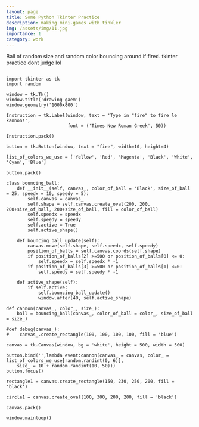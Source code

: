 ```yaml
---
layout: page
title: Some Python Tkinter Practice
description: making mini-games with tinkler
img: /assets/img/11.jpg
importance: 1
category: work
---
```


Ball of random size and random color bouncing around if fired. tkinter practice dont judge lol

<div class="row">
    <div class="col-sm mt-3 mt-md-0">
        <img class="img-fluid rounded z-depth-1" src="{{ '/assets/img/fireball.png' | relative_url }}" alt="" title="example image"/>
    </div>
</div>
<div class="caption">
   
</div>

<pre><code>import tkinter as tk
import random

window = tk.Tk()
window.title('drawing gaem')
window.geometry('1000x800')

Instruction = tk.Label(window, text = 'Type in "fire" to fire le kannon!',
                       font = ('Times New Roman Greek', 50))

Instruction.pack()

button = tk.Button(window, text = "fire", width=10, height=4)

list_of_colors_we_use = ['Yellow', 'Red', 'Magenta', 'Black', 'White', 'Cyan', 'Blue']

button.pack()

class bouncing_ball:
    def __init__(self, canvas_, color_of_ball = 'Black', size_of_ball = 25, speedx = 10, speedy = 5):
        self.canvas = canvas_
        self.shape = self.canvas.create_oval(200, 200, 200+size_of_ball, 200+size_of_ball, fill = color_of_ball)
        self.speedx = speedx
        self.speedy = speedy
        self.active = True
        self.active_shape()

    def bouncing_ball_update(self):
        canvas.move(self.shape, self.speedx, self.speedy)
        position_of_balls = self.canvas.coords(self.shape)
        if position_of_balls[2] >=500 or position_of_balls[0] <= 0:
            self.speedx = self.speedx * -1
        if position_of_balls[3] >=500 or position_of_balls[1] <=0:
            self.speedy = self.speedy * -1
        
    def active_shape(self):
        if self.active:
            self.bouncing_ball_update()
            window.after(40, self.active_shape)

def cannon(canvas_, color_, size_):
    ball = bouncing_ball(canvas_, color_of_ball = color_, size_of_ball = size_)

#def debug(canvas_):
#    canvas_.create_rectangle(100, 100, 100, 100, fill = 'blue')

canvas = tk.Canvas(window, bg = 'white', height = 500, width = 500)

button.bind('<Button-1>',lambda event:cannon(canvas_ = canvas, color_ = list_of_colors_we_use[random.randint(0, 6)], 
    size_ = 10 + random.randint(10, 50)))
button.focus()

rectangle1 = canvas.create_rectangle(150, 230, 250, 200, fill = 'black')

circle1 = canvas.create_oval(100, 300, 200, 200, fill = 'black')

canvas.pack()

window.mainloop()
</code></pre>
